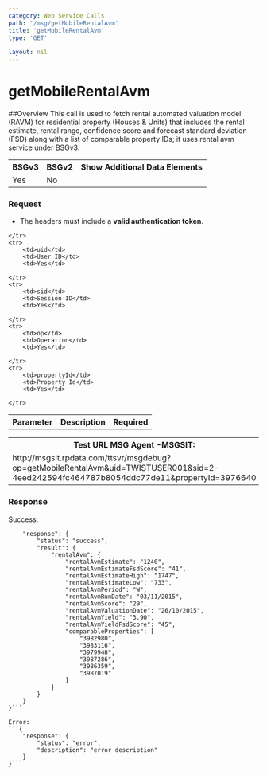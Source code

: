 ```yaml
---
category: Web Service Calls
path: '/msg/getMobileRentalAvm'
title: 'getMobileRentalAvm'
type: 'GET'

layout: nil
---
```


# getMobileRentalAvm

##Overview
This call is used to fetch rental automated valuation model (RAVM) for residential property (Houses & Units) that includes the rental estimate, rental range, confidence score and forecast standard deviation (FSD) along with a list of comparable property IDs; it uses rental avm service under BSGv3.

<table>
	<tbody>
	<tr>
		<th>BSGv3</th>
		<th>BSGv2</th>
		<th>Show Additional Data Elements</th>
	</tr>
	<tr>
		<td>Yes</td>
		<td>No</td>
		<td></td>
	</tr>

</tbody>
</table>

### Request

* The headers must include a **valid authentication token**.

<table>
	<tbody>
	<tr>
		<th>Parameter</th>
		<th>Description</th>
		<th>Required</th>
		
	</tr>
	<tr>
		<td>uid</td>
		<td>User ID</td>
		<td>Yes</td>
		
	</tr>
	<tr>
		<td>sid</td>
		<td>Session ID</td>
		<td>Yes</td>
		
	</tr>
	<tr>
		<td>op</td>
		<td>Operation</td>
		<td>Yes</td>
		
	</tr>
	<tr>
		<td>propertyId</td>
		<td>Property Id</td>
		<td>Yes</td>
		
	</tr>
</tbody>
</table>

<div id="msgtesturl">
<table>
	<tbody>
	<tr>
		<th>Test URL MSG Agent -MSGSIT:</th>
	</tr>
	<tr>
		<td>http://msgsit.rpdata.com/ttsvr/msgdebug?op=getMobileRentalAvm&uid=TWISTUSER001&sid=2-4eed242594fc464787b8054ddc77de11&propertyId=3976640
		</td>
	</tr>
</tbody>
</table>
</div>

### Response

Success:
```{
    "response": {
        "status": "success",
        "result": {
            "rentalAvm": {
                "rentalAvmEstimate": "1240",
                "rentalAvmEstimateFsdScore": "41",
                "rentalAvmEstimateHigh": "1747",
                "rentalAvmEstimateLow": "733",
                "rentalAvmPeriod": "W",
                "rentalAvmRunDate": "03/11/2015",
                "rentalAvmScore": "29",
                "rentalAvmValuationDate": "26/10/2015",
                "rentalAvmYield": "3.90",
                "rentalAvmYieldFsdScore": "45",
                "comparableProperties": [
                    "3982980",
                    "3983116",
                    "3979948",
                    "3987286",
                    "3986359",
                    "3987019"
                ]
            }
        }
    }
}```

Error:
```{
    "response": {
        "status": "error",
        "description": "error description"
    }
}```